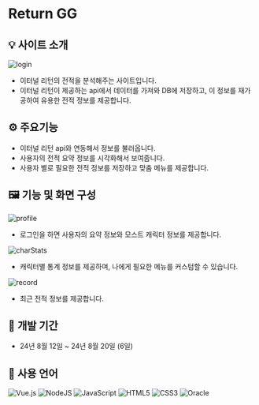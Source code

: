 # Return GG

## 💡 사이트 소개
![login](https://github.com/cleanMirror/imageSample/blob/main/login.png)

* 이터널 리턴의 전적을 분석해주는 사이트입니다.
* 이터널 리턴이 제공하는 api에서 데이터를 가져와 DB에 저장하고, 이 정보를 재가공하여 유용한 전적 정보를 제공합니다.

## ⚙ 주요기능

* 이터널 리턴 api와 연동해서 정보를 불러옵니다.
* 사용자의 전적 요약 정보를 시각화해서 보여줍니다.
* 사용자 별로 필요한 전적 정보를 저장하고 맞춤 메뉴를 제공합니다.

## 🖼 기능 및 화면 구성

![profile](https://github.com/cleanMirror/imageSample/blob/main/profile.png)


* 로그인을 하면 사용자의 요약 정보와 모스트 캐릭터 정보를 제공합니다.


![charStats](https://github.com/cleanMirror/imageSample/blob/main/charStats.png)


* 캐릭터별 통계 정보를 제공하며, 나에게 필요한 메뉴를 커스텀할 수 있습니다.


![record](https://github.com/cleanMirror/imageSample/blob/main/record.png)


* 최근 전적 정보를 제공합니다.

## 📆 개발 기간

* 24년 8월 12일 ~ 24년 8월 20일 (6일)

## 📜 사용 언어

![Vue.js](https://img.shields.io/badge/vuejs-%2335495e.svg?style=for-the-badge&logo=vuedotjs&logoColor=%234FC08D)
![NodeJS](https://img.shields.io/badge/node.js-6DA55F?style=for-the-badge&logo=node.js&logoColor=white)
![JavaScript](https://img.shields.io/badge/javascript-%23323330.svg?style=for-the-badge&logo=javascript&logoColor=%23F7DF1E)
![HTML5](https://img.shields.io/badge/html5-%23E34F26.svg?style=for-the-badge&logo=html5&logoColor=white)
![CSS3](https://img.shields.io/badge/css3-%231572B6.svg?style=for-the-badge&logo=css3&logoColor=white)
![Oracle](https://img.shields.io/badge/Oracle-F80000?style=for-the-badge&logo=oracle&logoColor=white)
